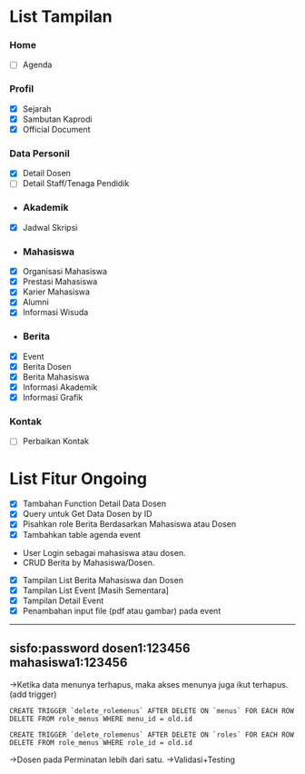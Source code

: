 # List Tampilan
### Home
- [ ] Agenda
### Profil
- [x] Sejarah
- [x] Sambutan Kaprodi
- [x] Official Document
### Data Personil
- [x] Detail Dosen
- [ ] Detail Staff/Tenaga Pendidik
- ### Akademik
- [x] Jadwal Skripsi
- ### Mahasiswa
- [x] Organisasi Mahasiswa
- [x] Prestasi Mahasiswa
- [x] Karier Mahasiswa
- [x] Alumni
- [x] Informasi Wisuda
- ### Berita
- [x] Event
- [x] Berita Dosen
- [x] Berita Mahasiswa
- [x] Informasi Akademik
- [x] Informasi Grafik
### Kontak
- [ ] Perbaikan Kontak


# List Fitur Ongoing
- [x] Tambahan Function Detail Data Dosen
- [x] Query untuk Get Data Dosen by ID
- [x] Pisahkan role Berita Berdasarkan Mahasiswa atau Dosen
- [x] Tambahkan table agenda event
- User Login sebagai mahasiswa atau dosen.
- CRUD Berita by Mahasiswa/Dosen.
- [x] Tampilan List Berita Mahasiswa dan Dosen
- [x] Tampilan List Event [Masih Sementara]
- [x] Tampilan Detail Event
- [x] Penambahan input file (pdf atau gambar) pada event
----
sisfo:password
dosen1:123456
mahasiswa1:123456
--------
->Ketika data menunya terhapus, maka akses menunya juga ikut terhapus. (add trigger)
```
CREATE TRIGGER `delete_rolemenus` AFTER DELETE ON `menus` FOR EACH ROW DELETE FROM role_menus WHERE menu_id = old.id
```

```
CREATE TRIGGER `delete_rolemenus` AFTER DELETE ON `roles` FOR EACH ROW DELETE FROM role_menus WHERE role_id = old.id
```
->Dosen pada Perminatan lebih dari satu.
->Validasi+Testing

